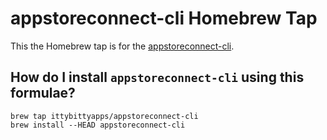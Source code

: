 # appstoreconnect-cli Homebrew Tap

This the Homebrew tap is for the [appstoreconnect-cli](https://github.com/ittybittyapps/appstoreconnect-cli).

## How do I install `appstoreconnect-cli` using this formulae?

```
brew tap ittybittyapps/appstoreconnect-cli
brew install --HEAD appstoreconnect-cli
```
